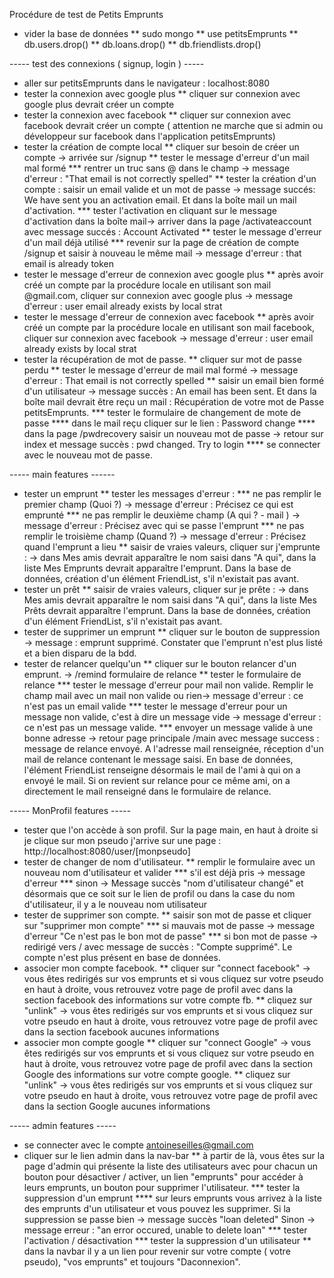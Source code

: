 Procédure de test de Petits Emprunts

* vider la base de données
	** sudo mongo
	** use petitsEmprunts
	** db.users.drop()
	** db.loans.drop()
	** db.friendlists.drop()

----- test des connexions ( signup, login ) -----

* aller sur petitsEmprunts dans le navigateur : localhost:8080
* tester la connexion avec google plus
	** cliquer sur connexion avec google plus devrait créer un compte
* tester la connexion avec facebook
	** cliquer sur connexion avec facebook devrait créer un compte ( attention ne marche que si admin ou développeur sur facebook dans l'application petitsEmprunts)
* tester la création de compte local
** cliquer sur besoin de créer un compte -> arrivée sur /signup
	** tester le message d'erreur d'un mail mal formé
		*** rentrer un truc sans @ dans le champ -> message d'erreur : "That email is not correctly spelled"
	** tester la création d'un compte : saisir un email valide et un mot de passe -> message succés: We have sent you an activation email. Et dans la boîte mail un mail d'activation.
		*** tester l'activation en cliquant sur le message d'activation dans la boîte mail-> arriver dans la page /activateaccount avec message succés : Account Activated
	** tester le message d'erreur d'un mail déjà utilisé
		*** revenir sur la page de création de compte /signup et saisir à nouveau le même mail -> message d'erreur : that email is already token 
* tester le message d'erreur de connexion avec google plus
	**	après avoir créé un compte par la procédure locale en utilisant son mail @gmail.com, cliquer sur connexion avec google plus -> message d'erreur : user email already exists by local strat
* tester le message d'erreur de connexion avec facebook
	** après avoir créé un compte par la procédure locale en utilisant son mail facebook, cliquer sur connexion avec facebook -> message d'erreur : user email already exists by local strat
* tester la récupération de mot de passe.
	** cliquer sur mot de passe perdu
	** tester le message d'erreur de mail mal formé -> message d'erreur : That email is not correctly spelled
	** saisir un email bien formé d'un utilisateur -> message succès : An email has been sent. Et dans la boîte mail devrait être reçu un mail : Récupération de votre mot de Passe petitsEmprunts.
		*** tester le formulaire de changement de mote de passe
			**** dans le mail reçu cliquer sur le lien : Password change
			**** dans la page /pwdrecovery saisir un nouveau mot de passe -> retour sur index et message succès : pwd changed. Try to login
			**** se connecter avec le nouveau mot de passe. 
	
----- main features ------

* tester un emprunt
	** tester les messages d'erreur :
		*** ne pas remplir le premier champ (Quoi ?) -> message d'erreur : Précisez ce qui est emprunté
		***  ne pas remplir le deuxième champ (A qui ? - mail ) -> message d'erreur : Précisez avec qui se passe l'emprunt
		*** ne pas remplir le troisième champ (Quand ?) -> message d'erreur : Précisez quand l'emprunt a lieu
	** saisir de vraies valeurs, cliquer sur j'emprunte : -> dans Mes amis devrait apparaître le nom saisi dans "A qui", dans la liste Mes Emprunts devrait apparaître l'emprunt. Dans la base de données, création d'un élément FriendList, s'il n'existait pas avant.
* tester un prêt
	** saisir de vraies valeurs, cliquer sur je prête : -> dans Mes amis devrait apparaître le nom saisi dans "A qui", dans la liste Mes Prêts devrait apparaître l'emprunt. Dans la base de données, création d'un élément FriendList, s'il n'existait pas avant.
* tester de supprimer un emprunt
	** cliquer sur le bouton de suppression -> message : emprunt supprimé. Constater que l'emprunt n'est plus listé et a bien disparu de la bdd.
* tester de relancer quelqu'un
	** cliquer sur le bouton relancer d'un emprunt. -> /remind formulaire de relance
	** tester le formulaire de relance
		*** tester le message d'erreur pour mail non valide. Remplir le champ mail avec un mail non valide ou rien-> message d'erreur : ce n'est pas un email valide
		*** tester le message d'erreur pour un message non valide, c'est à dire un message vide -> message d'erreur : ce n'est pas un message valide.
		*** envoyer un message valide à une bonne adresse -> retour page principale /main avec message success : message de relance envoyé. A l'adresse mail renseignée, réception d'un mail de relance contenant le message saisi. En base de données, l'élément FriendList renseigne désormais le mail de l'ami à qui on a envoyé le mail. Si on revient sur relance pour ce même ami, on a directement le mail renseigné dans le formulaire de relance.

----- MonProfil features -----
* tester que l'on accède à son profil. Sur la page main, en haut à droite si je clique sur mon pseudo j'arrive sur une page : http://localhost:8080/user/[monpseudo]
* tester de changer de nom d'utilisateur.
	** remplir le formulaire avec un nouveau nom d'utilisateur et valider
		*** s'il est déjà pris -> message d'erreur 
		*** sinon -> Message succès "nom d'utilisateur changé" et désormais que ce soit sur le lien de profil ou dans la case du nom d'utilisateur, il y a le nouveau nom utilisateur
* tester de supprimer son compte.
	** saisir son mot de passe et cliquer sur "supprimer mon compte"
		*** si mauvais mot de passe -> message d'erreur "Ce n'est pas le bon mot de passe"
		*** si bon mot de passe -> redirigé vers / avec message de succès : "Compte supprimé". Le compte n'est plus présent en base de données.
* associer mon compte facebook.
	** cliquer sur "connect facebook" -> vous êtes redirigés sur vos emprunts et si vous cliquez sur votre pseudo en haut à droite, vous retrouvez votre page de profil avec dans la section facebook des informations sur votre compte fb.
	** cliquez sur "unlink" -> vous êtes redirigés sur vos emprunts et si vous cliquez sur votre pseudo en haut à droite, vous retrouvez votre page de profil avec dans la section facebook aucunes informations
* associer mon compte google
	** cliquer sur "connect Google" -> vous êtes redirigés sur vos emprunts et si vous cliquez sur votre pseudo en haut à droite, vous retrouvez votre page de profil avec dans la section Google des informations sur votre compte google.
	** cliquez sur "unlink" -> vous êtes redirigés sur vos emprunts et si vous cliquez sur votre pseudo en haut à droite, vous retrouvez votre page de profil avec dans la section Google aucunes informations

----- admin features -----

* se connecter avec le compte antoineseilles@gmail.com
* cliquer sur le lien admin dans la nav-bar
** à partir de là, vous êtes sur la page d'admin qui présente la liste des utilisateurs avec pour chacun un bouton pour désactiver / activer, un lien "emprunts" pour accéder à leurs emprunts, un bouton pour supprimer l'utilisateur.
	*** tester la suppression d'un emprunt
		**** sur leurs emprunts vous arrivez à la liste des emprunts d'un utilisateur et vous pouvez les supprimer. Si la suppression se passe bien -> message succès "loan deleted" Sinon -> message erreur : "an error occured, unable to delete loan"
	*** tester l'activation / désactivation
	*** tester la suppression d'un utilisateur
** dans la navbar il y a un lien pour revenir sur votre compte ( votre pseudo), "vos emprunts" et toujours "Daconnexion".


